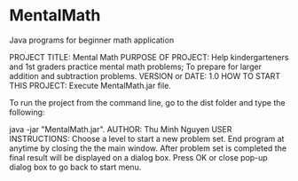 # MentalMath
Java programs for beginner math application

PROJECT TITLE: Mental Math
PURPOSE OF PROJECT: Help kindergarteners and 1st graders practice mental math problems;
                    To prepare for larger addition and subtraction problems.
VERSION or DATE: 1.0
HOW TO START THIS PROJECT: Execute MentalMath.jar file. 

To run the project from the command line, go to the dist folder and
type the following:

java -jar "MentalMath.jar".
AUTHOR: Thu Minh Nguyen
USER INSTRUCTIONS:
Choose a level to start a new problem set.  End program at anytime by closing the the main window.
After problem set is completed the final result will be displayed on a dialog box.  Press OK or close pop-up dialog box to go back to start menu.
